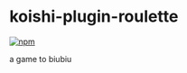 # koishi-plugin-roulette

[![npm](https://img.shields.io/npm/v/koishi-plugin-roulette?style=flat-square)](https://www.npmjs.com/package/koishi-plugin-roulette)

a game to biubiu
